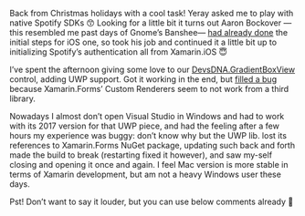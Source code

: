Back from Christmas holidays with a cool task! Yeray asked me to play with
native Spotify SDKs 😙 Looking for a little bit it turns out Aaron Bockover
—this resembled me past days of Gnome’s Banshee— [had already
done](https://github.com/abock/spotify-ios-sdk/tree/master/Xamarin) the initial
steps for iOS one, so took his job and continued it a little bit up to
initializing Spotify’s authentication all from Xamarin.iOS 😇

I’ve spent the afternoon giving some love to our
[DevsDNA.GradientBoxView](https://github.com/DevsDNA/GradientBoxView) control,
adding UWP support. Got it working in the end, but [filled a
bug](https://github.com/xamarin/Xamarin.Forms/issues/1530) because
Xamarin.Forms’ Custom Renderers seem to not work from a third library.

Nowadays I almost don’t open Visual Studio in Windows and had to work with its
2017 version for that UWP piece, and had the feeling after a few hours my
experience was buggy: don’t know why but the UWP lib. lost its references to
Xamarin.Forms NuGet package, updating such back and forth made the build to
break (restarting fixed it however), and saw my-self closing and opening it once
and again. I feel Mac version is more stable in terms of Xamarin development,
but am not a heavy Windows user these days.

Pst! Don’t want to say it louder, but you can use below comments already 🙌
